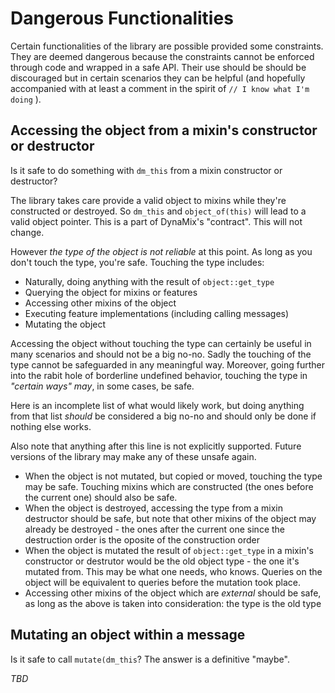 # Dangerous Functionalities

Certain functionalities of the library are possible provided some constraints. They are deemed dangerous because the constraints cannot be enforced through code and wrapped in a safe API. Their use should be should be discouraged but in certain scenarios they can be helpful (and hopefully accompanied with at least a comment in the spirit of `// I know what I'm doing` ). 

## Accessing the object from a mixin's constructor or destructor

Is it safe to do something with `dm_this` from a mixin constructor or destructor? 

The library takes care provide a valid object to mixins while they're constructed or destroyed. So `dm_this` and `object_of(this)` will lead to a valid object pointer. This is a part of DynaMix's "contract". This will not change.

However *the type of the object is not reliable* at this point. As long as you don't touch the type, you're safe. Touching the type includes:

* Naturally, doing anything with the result of `object::get_type`
* Querying the object for mixins or features
* Accessing other mixins of the object
* Executing feature implementations (including calling messages)
* Mutating the object

Accessing the object without touching the type can certainly be useful in many scenarios and should not be a big no-no. Sadly the touching of the type cannot be safeguarded in any meaningful way. Moreover, going further into the rabit hole of borderline undefined behavior, touching the type in *"certain ways"* *may*, in some cases, be safe.

Here is an incomplete list of what would likely work, but doing anything from that list *should* be considered a big no-no and should only be done if nothing else works. 

Also note that anything after this line is not explicitly supported. Future versions of the library may make any of these unsafe again.

* When the object is not mutated, but copied or moved, touching the type may be safe. Touching mixins which are constructed (the ones before the current one) should also be safe.
* When the object is destroyed, accessing the type from a mixin destructor should be safe, but note that other mixins of the object may already be destroyed - the ones after the current one since the destruction order is the oposite of the construction order
* When the object is mutated the result of `object::get_type` in a mixin's constructor or destrutor would be the old object type - the one it's mutated from. This may be what one needs, who knows. Queries on the object will be equivalent to queries before the mutation took place.
* Accessing other mixins of the object which are *external* should be safe, as long as the above is taken into consideration: the type is the old type

## Mutating an object within a message

Is it safe to call `mutate(dm_this`? The answer is a definitive "maybe".

*TBD*

